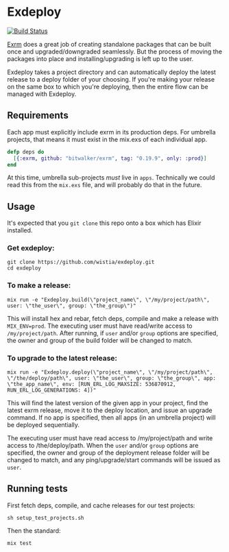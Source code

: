# Exdeploy

[![Build Status](https://travis-ci.org/wistia/exdeploy.svg?branch=master)](https://travis-ci.org/wistia/exdeploy)

[Exrm](https://github.com/bitwalker/exrm) does a great job of creating
standalone packages that can be built once and upgraded/downgraded seamlessly.
But the process of moving the packages into place and installing/upgrading is
left up to the user.

Exdeploy takes a project directory and can automatically deploy the latest
release to a deploy folder of your choosing. If you're making your release on
the same box to which you're deploying, then the entire flow can be managed
with Exdeploy.

## Requirements

Each app must explicitly include exrm in its production deps. For umbrella
projects, that means it must exist in the mix.exs of each individual app.

```elixir
defp deps do
  [{:exrm, github: "bitwalker/exrm", tag: "0.19.9", only: :prod}]
end
```

At this time, umbrella sub-projects _must_ live in `apps`. Technically we could
read this from the `mix.exs` file, and will probably do that in the future.

## Usage

It's expected that you `git clone` this repo onto a box which has Elixir
installed.

### Get exdeploy:

    git clone https://github.com/wistia/exdeploy.git
    cd exdeploy

### To make a release:

    mix run -e "Exdeploy.build(\"project_name\", \"/my/project/path\", user: \"the_user\", group: \"the_group\")"

This will install hex and rebar, fetch deps, compile and make a release with
`MIX_ENV=prod`. The executing user must have read/write access to
`/my/project/path`. After running, if `user` and/or `group` options are
specified, the owner and group of the build folder will be changed to match.

### To upgrade to the latest release:

    mix run -e "Exdeploy.deploy(\"project_name\", \"/my/project/path\", \"/the/deploy/path\", user: \"the_user\", group: \"the_group\", app: \"the_app_name\", env: [RUN_ERL_LOG_MAXSIZE: 536870912, RUN_ERL_LOG_GENERATIONS: 4])"

This will find the latest version of the given app in your project, find the
latest exrm release, move it to the deploy location, and issue an upgrade
command. If no app is specified, then all apps (in an umbrella project) will be
deployed sequentially.

The executing user must have read access to /my/project/path and write access
to /the/deploy/path. When the `user` and/or `group` options are specified,
the owner and group of the deployment release folder will be changed to match,
and any ping/upgrade/start commands will be issued as `user`.

## Running tests

First fetch deps, compile, and cache releases for our test projects:

    sh setup_test_projects.sh

Then the standard:

    mix test
